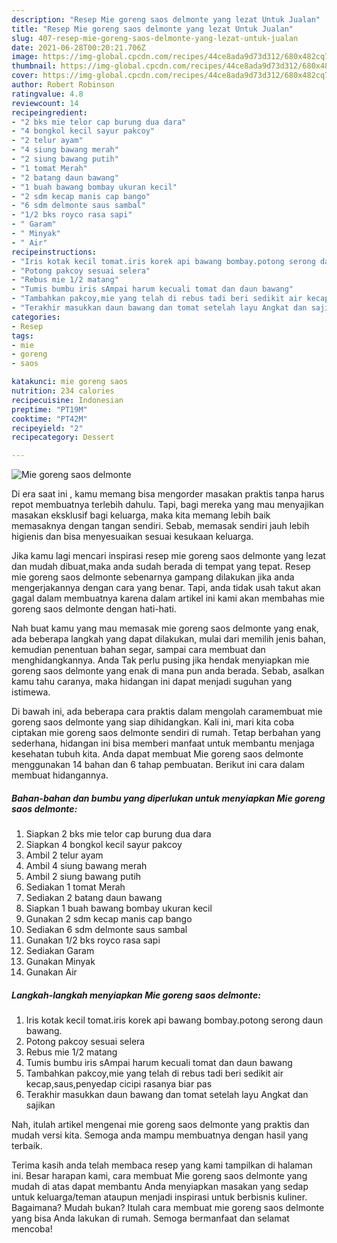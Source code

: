 ```yaml
---
description: "Resep Mie goreng saos delmonte yang lezat Untuk Jualan"
title: "Resep Mie goreng saos delmonte yang lezat Untuk Jualan"
slug: 407-resep-mie-goreng-saos-delmonte-yang-lezat-untuk-jualan
date: 2021-06-28T00:20:21.706Z
image: https://img-global.cpcdn.com/recipes/44ce8ada9d73d312/680x482cq70/mie-goreng-saos-delmonte-foto-resep-utama.jpg
thumbnail: https://img-global.cpcdn.com/recipes/44ce8ada9d73d312/680x482cq70/mie-goreng-saos-delmonte-foto-resep-utama.jpg
cover: https://img-global.cpcdn.com/recipes/44ce8ada9d73d312/680x482cq70/mie-goreng-saos-delmonte-foto-resep-utama.jpg
author: Robert Robinson
ratingvalue: 4.8
reviewcount: 14
recipeingredient:
- "2 bks mie telor cap burung dua dara"
- "4 bongkol kecil sayur pakcoy"
- "2 telur ayam"
- "4 siung bawang merah"
- "2 siung bawang putih"
- "1 tomat Merah"
- "2 batang daun bawang"
- "1 buah bawang bombay ukuran kecil"
- "2 sdm kecap manis cap bango"
- "6 sdm delmonte saus sambal"
- "1/2 bks royco rasa sapi"
- " Garam"
- " Minyak"
- " Air"
recipeinstructions:
- "Iris kotak kecil tomat.iris korek api bawang bombay.potong serong daun bawang."
- "Potong pakcoy sesuai selera"
- "Rebus mie 1/2 matang"
- "Tumis bumbu iris sAmpai harum kecuali tomat dan daun bawang"
- "Tambahkan pakcoy,mie yang telah di rebus tadi beri sedikit air kecap,saus,penyedap cicipi rasanya biar pas"
- "Terakhir masukkan daun bawang dan tomat setelah layu Angkat dan sajikan"
categories:
- Resep
tags:
- mie
- goreng
- saos

katakunci: mie goreng saos 
nutrition: 234 calories
recipecuisine: Indonesian
preptime: "PT19M"
cooktime: "PT42M"
recipeyield: "2"
recipecategory: Dessert

---
```



![Mie goreng saos delmonte](https://img-global.cpcdn.com/recipes/44ce8ada9d73d312/680x482cq70/mie-goreng-saos-delmonte-foto-resep-utama.jpg)

Di era  saat ini , kamu memang bisa mengorder masakan praktis tanpa harus repot membuatnya terlebih dahulu. Tapi, bagi mereka yang mau menyajikan masakan eksklusif bagi keluarga, maka kita memang lebih baik memasaknya dengan tangan sendiri. Sebab, memasak sendiri jauh lebih higienis dan bisa menyesuaikan sesuai kesukaan keluarga.

Jika kamu lagi mencari inspirasi resep mie goreng saos delmonte yang lezat dan mudah dibuat,maka anda sudah berada di tempat yang tepat. Resep mie goreng saos delmonte  sebenarnya gampang dilakukan jika anda mengerjakannya dengan cara yang benar. Tapi, anda tidak usah takut akan gagal dalam membuatnya 
karena dalam artikel ini kami akan membahas mie goreng saos delmonte dengan hati-hati.  



Nah buat kamu yang mau memasak mie goreng saos delmonte yang enak, ada beberapa langkah yang dapat dilakukan, mulai dari memilih jenis bahan, kemudian penentuan bahan segar, sampai cara membuat dan menghidangkannya. Anda Tak perlu pusing jika hendak menyiapkan mie goreng saos delmonte yang enak di mana pun anda berada. Sebab, asalkan kamu  tahu caranya, maka hidangan ini dapat menjadi suguhan yang istimewa.

Di bawah ini, ada beberapa cara praktis  dalam mengolah caramembuat mie goreng saos delmonte yang siap dihidangkan. Kali ini, mari kita coba ciptakan mie goreng saos delmonte sendiri di rumah. Tetap berbahan yang sederhana, hidangan ini bisa memberi manfaat untuk membantu menjaga kesehatan tubuh kita. Anda dapat membuat Mie goreng saos delmonte menggunakan 14 bahan dan 6 tahap pembuatan. Berikut ini cara dalam membuat hidangannya.

<!--inarticleads1-->

##### Bahan-bahan dan bumbu yang diperlukan untuk menyiapkan Mie goreng saos delmonte:

1. Siapkan 2 bks mie telor cap burung dua dara
1. Siapkan 4 bongkol kecil sayur pakcoy
1. Ambil 2 telur ayam
1. Ambil 4 siung bawang merah
1. Ambil 2 siung bawang putih
1. Sediakan 1 tomat Merah
1. Sediakan 2 batang daun bawang
1. Siapkan 1 buah bawang bombay ukuran kecil
1. Gunakan 2 sdm kecap manis cap bango
1. Sediakan 6 sdm delmonte saus sambal
1. Gunakan 1/2 bks royco rasa sapi
1. Sediakan  Garam
1. Gunakan  Minyak
1. Gunakan  Air




<!--inarticleads2-->

##### Langkah-langkah menyiapkan Mie goreng saos delmonte:

1. Iris kotak kecil tomat.iris korek api bawang bombay.potong serong daun bawang.
1. Potong pakcoy sesuai selera
1. Rebus mie 1/2 matang
1. Tumis bumbu iris sAmpai harum kecuali tomat dan daun bawang
1. Tambahkan pakcoy,mie yang telah di rebus tadi beri sedikit air kecap,saus,penyedap cicipi rasanya biar pas
1. Terakhir masukkan daun bawang dan tomat setelah layu Angkat dan sajikan




Nah, itulah artikel mengenai  mie goreng saos delmonte  yang praktis dan mudah versi kita. Semoga anda mampu membuatnya dengan hasil yang terbaik. 

Terima kasih anda telah membaca resep yang kami tampilkan di halaman ini. Besar harapan kami, cara membuat  Mie goreng saos delmonte yang mudah di atas dapat membantu Anda menyiapkan masakan yang sedap untuk keluarga/teman ataupun menjadi inspirasi untuk berbisnis kuliner. Bagaimana? Mudah bukan? Itulah cara membuat mie goreng saos delmonte yang bisa Anda lakukan di rumah. Semoga bermanfaat dan selamat mencoba!


